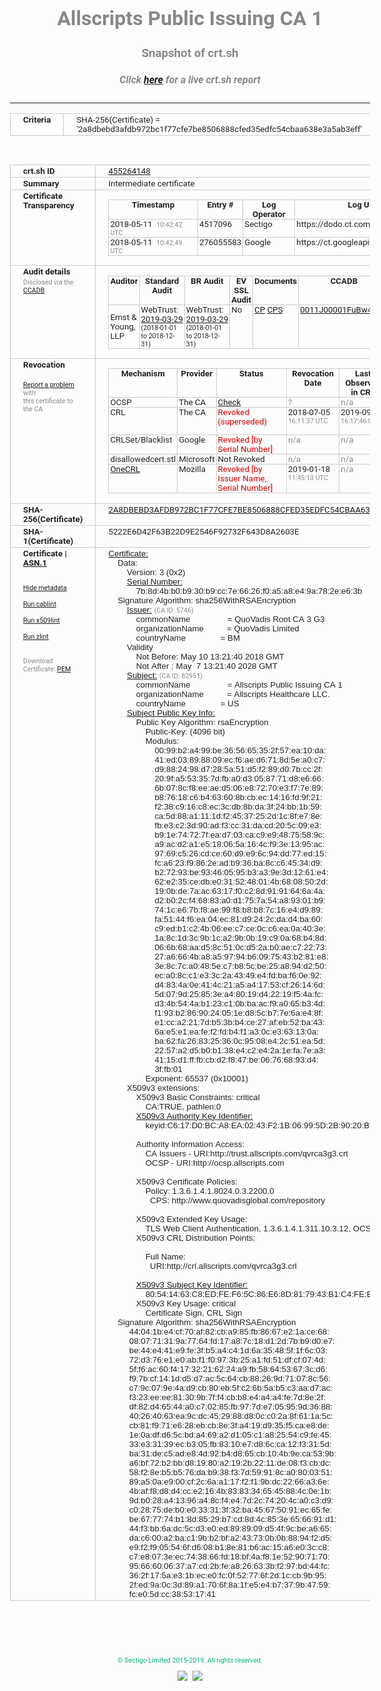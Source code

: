 # Allscripts Public Issuing CA 1
### Snapshot of crt.sh
##### Click [here](https://crt.sh/?q=2A8DBEBD3AFDB972BC1F77CFE7BE8506888CFED35EDFC54CBAA638E3A5AB3EFF) for a live crt.sh report

---
<!DOCTYPE HTML PUBLIC "-//W3C//DTD HTML 4.0 Transitional//EN">
<HTML>
<HEAD>
  <META http-equiv="Content-Type" content="text/html; charset=UTF-8">
  <TITLE>crt.sh | 2a8dbebd3afdb972bc1f77cfe7be8506888cfed35edfc54cbaa638e3a5ab3eff</TITLE>
  <META name="description" content="Free CT Log Certificate Search Tool from Sectigo (formerly Comodo CA)">
  <META name="keywords" content="crt.sh, CT, Certificate Transparency, Certificate Search, SSL Certificate, Sectigo, Comodo CA">
  <LINK href="//fonts.googleapis.com/css?family=Roboto+Mono|Roboto:400,400i,700,700i" rel="stylesheet">
  <STYLE type="text/css">
    a {
      white-space: nowrap;
    }
    body {
      color: #888888;
      font: 12pt Roboto, sans-serif;
      padding-top: 10px;
      text-align: center
    }
    form {
      margin: 0px
    }
    span {
      border-radius: 10px
    }
    span.heading {
      color: #888888;
      font: 12pt Roboto, sans-serif
    }
    span.title {
      background-color: #00B373;
      color: #FFFFFF;
      font: bold 18pt Roboto, sans-serif;
      padding: 0px 5px
    }
    span.text {
      color: #888888;
      font: 10pt Roboto, sans-serif
    }
    span.whiteongrey {
      background-color: #D9D9D6;
      color: #FFFFFF;
      font: bold 18pt Roboto, sans-serif;
      padding: 0px 5px
    }
    table {
      border-collapse: collapse;
      color: #222222;
      font: 10pt Roboto, sans-serif;
      margin-left: auto;
      margin-right: auto
    }
    table.options {
      border: none;
      margin-left: 10px
    }
    td, th {
      border: 1px solid #CCCCCC;
      padding: 0px 2px;
      text-align: left;
      vertical-align: top
    }
    td.outer, th.outer {
      border: 1px solid #CCCCCC;
      padding: 2px 20px;
      text-align: left
    }
    th.heading {
      color: #888888;
      font: bold italic 12pt Roboto, sans-serif;
      padding: 20px 0px 0px;
      text-align: center
    }
    th.options, td.options {
      border: none;
      vertical-align: middle
    }
    td.text {
      font: 10pt "Roboto Mono", sans-serif;
      padding: 2px 20px
    }
    td.heading {
      border: none;
      color: #888888;
      font: 12pt Roboto, sans-serif;
      padding-top: 20px;
      text-align: center
    }
    table.lint td, th {
      text-align: center
    }
    .button {
      background-color: #00B373;
      border-radius: 10px;
      color: #FFFFFF;
      font: bold 13pt Roboto, sans-serif
    }
    .copyright {
      font: 8pt Roboto, sans-serif;
      color: #00B373
    }
    .input {
      border: 1px solid #888888;
      font-weight: bold;
      text-align: center
    }
    .small {
      font: 8pt Roboto, sans-serif;
      color: #888888
    }
    .error {
      background-color: #FFDFDF;
      color: #CC0000;
      font-weight: bold
    }
    .fatal {
      background-color: #0000AA;
      color: #FFFFFF;
      font-weight: bold
    }
    .notice {
      background-color: #FFFFDF;
      color: #606000
    }
    .warning {
      background-color: #FFEFDF;
      color: #DF6000
    }
  </STYLE>
</HEAD>
<BODY>

<TABLE>
  <TR>
    <TH class="outer">Criteria</TH>
    <TD class="outer">SHA-256(Certificate) = '2a8dbebd3afdb972bc1f77cfe7be8506888cfed35edfc54cbaa638e3a5ab3eff'</TD>
  </TR>
</TABLE>
<BR>
<TABLE>
  <TR>
    <TH class="outer">crt.sh ID</TH>
    <TD class="outer"><A href="?id=455264148">455264148</A></TD>
  </TR>
  <TR>
    <TH class="outer">Summary</TH>
    <TD class="outer">Intermediate certificate</TD>
  </TR>
  <TR>
    <TH class="outer">Certificate<BR>Transparency</TH>
    <TD class="outer">
<TABLE class="options" style="margin-left:0px">
  <TR>
    <TH>Timestamp</TH>
    <TH>Entry #</TH>
    <TH>Log Operator</TH>
    <TH>Log URL</TH>
  </TR>
  <TR>
    <TD>2018-05-11&nbsp; <FONT class="small">10:42:42 UTC</FONT></TD>
    <TD>4517096</TD>
    <TD>Sectigo</TD>
    <TD>https://dodo.ct.comodo.com</TD>
  </TR>
  <TR>
    <TD>2018-05-11&nbsp; <FONT class="small">10:42:49 UTC</FONT></TD>
    <TD>276055583</TD>
    <TD>Google</TD>
    <TD>https://ct.googleapis.com/rocketeer</TD>
  </TR>
</TABLE>
    </TD>
  </TR>
  <TR>
    <TH class="outer">Audit details<BR>
      <DIV class="small" style="padding-top:3px">Disclosed via the
        <A href="//ccadb-public.secure.force.com/mozilla/PublicAllIntermediateCerts" target="_blank">CCADB</A></DIV>
    </TH>
    <TD class="outer">
<TABLE class="options" style="margin-left:0px">
  <TR>
    <TH>Auditor</TH>
    <TH>Standard Audit</TH>
    <TH>BR Audit</TH>
    <TH>EV SSL Audit</TH>
    <TH>Documents</TH>
    <TH>CCADB</TH>
    <TH>Root Owner / Certificate</TH>
  </TR>
  <TR>
    <TD style="vertical-align:middle">Ernst & Young, LLP</TD>
    <TD>WebTrust:
      <A href="https://www.cpacanada.ca/generichandlers/CPACHandler.ashx?attachmentid=227627" target="_blank">2019-03-29</A>
      <BR><FONT style="font-size:8pt">(2018-01-01 to 2018-12-31)</FONT></TD>
    <TD>WebTrust:
      <A href="https://www.cpacanada.ca/generichandlers/CPACHandler.ashx?attachmentid=227628" target="_blank">2019-03-29</A>
      <BR><FONT style="font-size:8pt">(2018-01-01 to 2018-12-31)</FONT></TD>
    <TD>No    <TD>
      <A href="https://www.quovadisglobal.com/~/media/Files/Repository/QV_RCA1_RCA3_CPCPS_V4_25.ashx" target="blank">CP</A>
      <A href="https://www.quovadisglobal.com/~/media/Files/Repository/QV_RCA2_CPCPS_v2.5.ashx" target="blank">CPS</A>
    </TD>
    <TD><A href="//ccadb.force.com/0011J00001FuBw4QAF" target="_blank">0011J00001FuBw4QAF</A></TD>
    <TD><A href="/?id=8586094">QuoVadis</A></TD>
  </TR>
</TABLE>
    </TD>
  </TR>
  <TR>
    <TH class="outer">Revocation<BR><BR>
      <DIV class="small" style="padding-top:3px"><A href="?id=455264148&opt=problemreporting">Report a problem</A> with<BR>this certificate to the CA</DIV></TH>
    <TD class="outer">
      <TABLE class="options" style="margin-left:0px">
        <TR>
          <TH>Mechanism</TH>
          <TH>Provider</TH>
          <TH>Status</TH>
          <TH>Revocation Date</TH>
          <TH>Last Observed in CRL</TH>
          <TH>Last Checked <SPAN style="color:#CC0000;vertical-align:middle;font-size:70%;font-weight:normal">(Error)</SPAN></TH>
        </TR>
        <TR>
          <TD>OCSP</TD>
          <TD>The CA</TD>
          <TD><A href="?id=455264148&opt=ocsp">Check</A></TD>
          <TD><SPAN style="color:#888888">?</SPAN></TD>
          <TD><SPAN style="color:#888888">n/a</SPAN></TD>
          <TD><SPAN style="color:#888888">?</SPAN></TD>
        </TR>
        <TR>
          <TD>CRL</TD>
          <TD>The CA</TD>
          <TD><SPAN style="color:#CC0000">Revoked (superseded)</SPAN></TD><TD>2018-07-05&nbsp; <FONT class="small">16:11:37 UTC</FONT></TD><TD>2019-09-13&nbsp; <FONT class="small">16:17:46 UTC</FONT></TD><TD>2019-12-04&nbsp; <FONT class="small">17:11:32 UTC</FONT></TD>
        </TR>
        <TR>
          <TD>CRLSet/Blacklist</TD>
          <TD>Google</TD>
          <TD><SPAN style="color:#CC0000">Revoked [by Serial Number]</SPAN></TD>
          <TD><SPAN style="color:#888888">n/a</SPAN></TD>
          <TD><SPAN style="color:#888888">n/a</SPAN></TD>
          <TD><SPAN style="color:#888888">n/a</SPAN></TD>
        </TR>
        <TR>
          <TD>disallowedcert.stl</TD>
          <TD>Microsoft</TD>
          <TD>Not Revoked</TD>
          <TD><SPAN style="color:#888888">n/a</SPAN></TD>
          <TD><SPAN style="color:#888888">n/a</SPAN></TD>
          <TD><SPAN style="color:#888888">n/a</SPAN></TD>
        </TR>
        <TR>
          <TD><A href="/mozilla-onecrl" target="_blank">OneCRL</A></TD>
          <TD>Mozilla</TD>
          <TD><SPAN style="color:#CC0000">Revoked [by Issuer Name, Serial Number]</SPAN></TD><TD>2019-01-18&nbsp; <FONT class="small">11:45:13 UTC</FONT></TD>
          <TD><SPAN style="color:#888888">n/a</SPAN></TD>
          <TD><SPAN style="color:#888888">n/a</SPAN></TD>
        </TR>
      </TABLE>
    </TD>
  </TR>
  <TR>
    <TH class="outer">SHA-256(Certificate)</TH>
    <TD class="outer"><A href="//censys.io/certificates/2a8dbebd3afdb972bc1f77cfe7be8506888cfed35edfc54cbaa638e3a5ab3eff">2A8DBEBD3AFDB972BC1F77CFE7BE8506888CFED35EDFC54CBAA638E3A5AB3EFF</A></TD>
  </TR>
  <TR>
    <TH class="outer">SHA-1(Certificate)</TH>
    <TD class="outer">5222E6D42F63B22D9E2546F92732F643D8A2603E</TD>
  </TR>
  <TR>
    <TH class="outer">Certificate | <A href="?asn1=455264148">ASN.1</A>
      <SPAN class="small"><BR>
      <BR><BR><A href="?id=455264148&opt=nometadata">Hide metadata</A>
      <BR><BR><A href="?id=455264148&opt=cablint">Run cablint</A>
      <BR><BR><A href="?id=455264148&opt=x509lint">Run x509lint</A>
      <BR><BR><A href="?id=455264148&opt=zlint">Run zlint</A>
      <BR><BR><BR>Download Certificate: <A href="?d=455264148">PEM</A>
      </SPAN>
    </TH>
    <TD class="text"><A href="?d=455264148">Certificate:</A><BR>&nbsp;&nbsp;&nbsp;&nbsp;Data:<BR>&nbsp;&nbsp;&nbsp;&nbsp;&nbsp;&nbsp;&nbsp;&nbsp;Version:&nbsp;3&nbsp;(0x2)<BR>&nbsp;&nbsp;&nbsp;&nbsp;&nbsp;&nbsp;&nbsp;&nbsp;<A href="?serial=7b8d4bb0b930b9cc7e6626f0a5a8e49a782ee63b">Serial&nbsp;Number:</A><BR>&nbsp;&nbsp;&nbsp;&nbsp;&nbsp;&nbsp;&nbsp;&nbsp;&nbsp;&nbsp;&nbsp;&nbsp;7b:8d:4b:b0:b9:30:b9:cc:7e:66:26:f0:a5:a8:e4:9a:78:2e:e6:3b<BR>&nbsp;&nbsp;&nbsp;&nbsp;Signature&nbsp;Algorithm:&nbsp;sha256WithRSAEncryption<BR>&nbsp;&nbsp;&nbsp;&nbsp;&nbsp;&nbsp;&nbsp;&nbsp;<A href="?caid=5746">Issuer:</A> <SPAN class="small">(CA ID: 5746)</SPAN><BR>&nbsp;&nbsp;&nbsp;&nbsp;&nbsp;&nbsp;&nbsp;&nbsp;&nbsp;&nbsp;&nbsp;&nbsp;commonName&nbsp;&nbsp;&nbsp;&nbsp;&nbsp;&nbsp;&nbsp;&nbsp;&nbsp;&nbsp;&nbsp;&nbsp;&nbsp;&nbsp;&nbsp;&nbsp;=&nbsp;QuoVadis&nbsp;Root&nbsp;CA&nbsp;3&nbsp;G3<BR>&nbsp;&nbsp;&nbsp;&nbsp;&nbsp;&nbsp;&nbsp;&nbsp;&nbsp;&nbsp;&nbsp;&nbsp;organizationName&nbsp;&nbsp;&nbsp;&nbsp;&nbsp;&nbsp;&nbsp;&nbsp;&nbsp;&nbsp;=&nbsp;QuoVadis&nbsp;Limited<BR>&nbsp;&nbsp;&nbsp;&nbsp;&nbsp;&nbsp;&nbsp;&nbsp;&nbsp;&nbsp;&nbsp;&nbsp;countryName&nbsp;&nbsp;&nbsp;&nbsp;&nbsp;&nbsp;&nbsp;&nbsp;&nbsp;&nbsp;&nbsp;&nbsp;&nbsp;&nbsp;&nbsp;=&nbsp;BM<BR>&nbsp;&nbsp;&nbsp;&nbsp;&nbsp;&nbsp;&nbsp;&nbsp;Validity<BR>&nbsp;&nbsp;&nbsp;&nbsp;&nbsp;&nbsp;&nbsp;&nbsp;&nbsp;&nbsp;&nbsp;&nbsp;Not&nbsp;Before:&nbsp;May&nbsp;10&nbsp;13:21:40&nbsp;2018&nbsp;GMT<BR>&nbsp;&nbsp;&nbsp;&nbsp;&nbsp;&nbsp;&nbsp;&nbsp;&nbsp;&nbsp;&nbsp;&nbsp;Not&nbsp;After&nbsp;:&nbsp;May&nbsp;&nbsp;7&nbsp;13:21:40&nbsp;2028&nbsp;GMT<BR>&nbsp;&nbsp;&nbsp;&nbsp;&nbsp;&nbsp;&nbsp;&nbsp;<A href="?caid=82951">Subject:</A> <SPAN class="small">(CA ID: 82951)</SPAN><BR>&nbsp;&nbsp;&nbsp;&nbsp;&nbsp;&nbsp;&nbsp;&nbsp;&nbsp;&nbsp;&nbsp;&nbsp;commonName&nbsp;&nbsp;&nbsp;&nbsp;&nbsp;&nbsp;&nbsp;&nbsp;&nbsp;&nbsp;&nbsp;&nbsp;&nbsp;&nbsp;&nbsp;&nbsp;=&nbsp;Allscripts&nbsp;Public&nbsp;Issuing&nbsp;CA&nbsp;1<BR>&nbsp;&nbsp;&nbsp;&nbsp;&nbsp;&nbsp;&nbsp;&nbsp;&nbsp;&nbsp;&nbsp;&nbsp;organizationName&nbsp;&nbsp;&nbsp;&nbsp;&nbsp;&nbsp;&nbsp;&nbsp;&nbsp;&nbsp;=&nbsp;Allscripts&nbsp;Healthcare&nbsp;LLC.<BR>&nbsp;&nbsp;&nbsp;&nbsp;&nbsp;&nbsp;&nbsp;&nbsp;&nbsp;&nbsp;&nbsp;&nbsp;countryName&nbsp;&nbsp;&nbsp;&nbsp;&nbsp;&nbsp;&nbsp;&nbsp;&nbsp;&nbsp;&nbsp;&nbsp;&nbsp;&nbsp;&nbsp;=&nbsp;US<BR>&nbsp;&nbsp;&nbsp;&nbsp;&nbsp;&nbsp;&nbsp;&nbsp;<A href="?spkisha256=a1b8ce804c86602012f6797968f63eccab189ae6907785d641678035cdcf0558">Subject&nbsp;Public&nbsp;Key&nbsp;Info:</A><BR>&nbsp;&nbsp;&nbsp;&nbsp;&nbsp;&nbsp;&nbsp;&nbsp;&nbsp;&nbsp;&nbsp;&nbsp;Public&nbsp;Key&nbsp;Algorithm:&nbsp;rsaEncryption<BR>&nbsp;&nbsp;&nbsp;&nbsp;&nbsp;&nbsp;&nbsp;&nbsp;&nbsp;&nbsp;&nbsp;&nbsp;&nbsp;&nbsp;&nbsp;&nbsp;Public-Key:&nbsp;(4096&nbsp;bit)<BR>&nbsp;&nbsp;&nbsp;&nbsp;&nbsp;&nbsp;&nbsp;&nbsp;&nbsp;&nbsp;&nbsp;&nbsp;&nbsp;&nbsp;&nbsp;&nbsp;Modulus:<BR>&nbsp;&nbsp;&nbsp;&nbsp;&nbsp;&nbsp;&nbsp;&nbsp;&nbsp;&nbsp;&nbsp;&nbsp;&nbsp;&nbsp;&nbsp;&nbsp;&nbsp;&nbsp;&nbsp;&nbsp;00:99:b2:a4:99:be:36:56:65:35:2f:57:ea:10:da:<BR>&nbsp;&nbsp;&nbsp;&nbsp;&nbsp;&nbsp;&nbsp;&nbsp;&nbsp;&nbsp;&nbsp;&nbsp;&nbsp;&nbsp;&nbsp;&nbsp;&nbsp;&nbsp;&nbsp;&nbsp;41:ed:03:89:88:09:ec:f6:ae:d6:71:8d:5e:a0:c7:<BR>&nbsp;&nbsp;&nbsp;&nbsp;&nbsp;&nbsp;&nbsp;&nbsp;&nbsp;&nbsp;&nbsp;&nbsp;&nbsp;&nbsp;&nbsp;&nbsp;&nbsp;&nbsp;&nbsp;&nbsp;d9:88:24:98:d7:28:5a:51:d5:f2:89:d0:7b:cc:2f:<BR>&nbsp;&nbsp;&nbsp;&nbsp;&nbsp;&nbsp;&nbsp;&nbsp;&nbsp;&nbsp;&nbsp;&nbsp;&nbsp;&nbsp;&nbsp;&nbsp;&nbsp;&nbsp;&nbsp;&nbsp;20:9f:a5:53:35:7d:fb:a0:d3:05:87:71:d8:e6:66:<BR>&nbsp;&nbsp;&nbsp;&nbsp;&nbsp;&nbsp;&nbsp;&nbsp;&nbsp;&nbsp;&nbsp;&nbsp;&nbsp;&nbsp;&nbsp;&nbsp;&nbsp;&nbsp;&nbsp;&nbsp;6b:07:8c:f8:ee:ae:d5:06:e8:72:70:e3:f7:7e:89:<BR>&nbsp;&nbsp;&nbsp;&nbsp;&nbsp;&nbsp;&nbsp;&nbsp;&nbsp;&nbsp;&nbsp;&nbsp;&nbsp;&nbsp;&nbsp;&nbsp;&nbsp;&nbsp;&nbsp;&nbsp;b8:76:18:c6:b4:63:60:8b:cb:ec:14:16:fd:9f:21:<BR>&nbsp;&nbsp;&nbsp;&nbsp;&nbsp;&nbsp;&nbsp;&nbsp;&nbsp;&nbsp;&nbsp;&nbsp;&nbsp;&nbsp;&nbsp;&nbsp;&nbsp;&nbsp;&nbsp;&nbsp;f2:38:c9:16:c8:ec:3c:db:8b:da:3f:24:bb:1b:59:<BR>&nbsp;&nbsp;&nbsp;&nbsp;&nbsp;&nbsp;&nbsp;&nbsp;&nbsp;&nbsp;&nbsp;&nbsp;&nbsp;&nbsp;&nbsp;&nbsp;&nbsp;&nbsp;&nbsp;&nbsp;ca:5d:88:a1:11:1d:f2:45:37:25:2d:1c:8f:e7:8e:<BR>&nbsp;&nbsp;&nbsp;&nbsp;&nbsp;&nbsp;&nbsp;&nbsp;&nbsp;&nbsp;&nbsp;&nbsp;&nbsp;&nbsp;&nbsp;&nbsp;&nbsp;&nbsp;&nbsp;&nbsp;fb:e3:c2:3d:90:ad:f3:cc:31:da:cd:20:5c:09:e3:<BR>&nbsp;&nbsp;&nbsp;&nbsp;&nbsp;&nbsp;&nbsp;&nbsp;&nbsp;&nbsp;&nbsp;&nbsp;&nbsp;&nbsp;&nbsp;&nbsp;&nbsp;&nbsp;&nbsp;&nbsp;b9:1e:74:72:7f:ea:d7:03:ca:c9:e9:48:75:58:9c:<BR>&nbsp;&nbsp;&nbsp;&nbsp;&nbsp;&nbsp;&nbsp;&nbsp;&nbsp;&nbsp;&nbsp;&nbsp;&nbsp;&nbsp;&nbsp;&nbsp;&nbsp;&nbsp;&nbsp;&nbsp;a9:ac:d2:a1:e5:18:06:5a:16:4c:f9:3e:13:95:ac:<BR>&nbsp;&nbsp;&nbsp;&nbsp;&nbsp;&nbsp;&nbsp;&nbsp;&nbsp;&nbsp;&nbsp;&nbsp;&nbsp;&nbsp;&nbsp;&nbsp;&nbsp;&nbsp;&nbsp;&nbsp;97:69:c5:26:cd:ce:60:d9:e9:6c:94:dd:77:ed:15:<BR>&nbsp;&nbsp;&nbsp;&nbsp;&nbsp;&nbsp;&nbsp;&nbsp;&nbsp;&nbsp;&nbsp;&nbsp;&nbsp;&nbsp;&nbsp;&nbsp;&nbsp;&nbsp;&nbsp;&nbsp;fc:a6:23:f9:86:2e:ad:b9:36:ba:8c:c6:45:34:d9:<BR>&nbsp;&nbsp;&nbsp;&nbsp;&nbsp;&nbsp;&nbsp;&nbsp;&nbsp;&nbsp;&nbsp;&nbsp;&nbsp;&nbsp;&nbsp;&nbsp;&nbsp;&nbsp;&nbsp;&nbsp;b2:72:93:be:93:46:05:95:b3:a3:9e:3d:12:61:e4:<BR>&nbsp;&nbsp;&nbsp;&nbsp;&nbsp;&nbsp;&nbsp;&nbsp;&nbsp;&nbsp;&nbsp;&nbsp;&nbsp;&nbsp;&nbsp;&nbsp;&nbsp;&nbsp;&nbsp;&nbsp;62:e2:35:ce:db:e0:31:52:48:01:4b:68:08:50:2d:<BR>&nbsp;&nbsp;&nbsp;&nbsp;&nbsp;&nbsp;&nbsp;&nbsp;&nbsp;&nbsp;&nbsp;&nbsp;&nbsp;&nbsp;&nbsp;&nbsp;&nbsp;&nbsp;&nbsp;&nbsp;19:0b:de:7a:ac:63:17:f0:c2:8d:91:91:64:6a:4a:<BR>&nbsp;&nbsp;&nbsp;&nbsp;&nbsp;&nbsp;&nbsp;&nbsp;&nbsp;&nbsp;&nbsp;&nbsp;&nbsp;&nbsp;&nbsp;&nbsp;&nbsp;&nbsp;&nbsp;&nbsp;d2:b0:2c:f4:68:83:a0:d1:75:7a:54:a8:93:01:b9:<BR>&nbsp;&nbsp;&nbsp;&nbsp;&nbsp;&nbsp;&nbsp;&nbsp;&nbsp;&nbsp;&nbsp;&nbsp;&nbsp;&nbsp;&nbsp;&nbsp;&nbsp;&nbsp;&nbsp;&nbsp;74:1c:e6:7b:f8:ae:99:f8:b8:b8:7c:16:e4:d9:89:<BR>&nbsp;&nbsp;&nbsp;&nbsp;&nbsp;&nbsp;&nbsp;&nbsp;&nbsp;&nbsp;&nbsp;&nbsp;&nbsp;&nbsp;&nbsp;&nbsp;&nbsp;&nbsp;&nbsp;&nbsp;fa:51:44:f6:ea:04:ec:81:d9:24:2c:da:d4:ba:60:<BR>&nbsp;&nbsp;&nbsp;&nbsp;&nbsp;&nbsp;&nbsp;&nbsp;&nbsp;&nbsp;&nbsp;&nbsp;&nbsp;&nbsp;&nbsp;&nbsp;&nbsp;&nbsp;&nbsp;&nbsp;c9:ed:b1:c2:4b:06:ee:c7:ce:0c:c6:ea:0a:40:3e:<BR>&nbsp;&nbsp;&nbsp;&nbsp;&nbsp;&nbsp;&nbsp;&nbsp;&nbsp;&nbsp;&nbsp;&nbsp;&nbsp;&nbsp;&nbsp;&nbsp;&nbsp;&nbsp;&nbsp;&nbsp;1a:8c:1d:3c:9b:1c:a2:9b:0b:19:c9:0a:68:b4:8d:<BR>&nbsp;&nbsp;&nbsp;&nbsp;&nbsp;&nbsp;&nbsp;&nbsp;&nbsp;&nbsp;&nbsp;&nbsp;&nbsp;&nbsp;&nbsp;&nbsp;&nbsp;&nbsp;&nbsp;&nbsp;06:6b:68:aa:d5:8c:51:0c:d5:2a:b0:ae:c7:22:73:<BR>&nbsp;&nbsp;&nbsp;&nbsp;&nbsp;&nbsp;&nbsp;&nbsp;&nbsp;&nbsp;&nbsp;&nbsp;&nbsp;&nbsp;&nbsp;&nbsp;&nbsp;&nbsp;&nbsp;&nbsp;27:a6:66:4b:a8:a5:97:94:b6:09:75:43:b2:81:e8:<BR>&nbsp;&nbsp;&nbsp;&nbsp;&nbsp;&nbsp;&nbsp;&nbsp;&nbsp;&nbsp;&nbsp;&nbsp;&nbsp;&nbsp;&nbsp;&nbsp;&nbsp;&nbsp;&nbsp;&nbsp;3e:8c:7c:a0:48:5e:c7:b8:5c:be:25:a8:94:d2:50:<BR>&nbsp;&nbsp;&nbsp;&nbsp;&nbsp;&nbsp;&nbsp;&nbsp;&nbsp;&nbsp;&nbsp;&nbsp;&nbsp;&nbsp;&nbsp;&nbsp;&nbsp;&nbsp;&nbsp;&nbsp;ec:a0:8c:c1:e3:3c:2a:43:49:e4:fd:ba:f6:0e:92:<BR>&nbsp;&nbsp;&nbsp;&nbsp;&nbsp;&nbsp;&nbsp;&nbsp;&nbsp;&nbsp;&nbsp;&nbsp;&nbsp;&nbsp;&nbsp;&nbsp;&nbsp;&nbsp;&nbsp;&nbsp;d4:83:4a:0e:41:4c:21:a5:a4:17:53:cf:26:14:6d:<BR>&nbsp;&nbsp;&nbsp;&nbsp;&nbsp;&nbsp;&nbsp;&nbsp;&nbsp;&nbsp;&nbsp;&nbsp;&nbsp;&nbsp;&nbsp;&nbsp;&nbsp;&nbsp;&nbsp;&nbsp;5d:07:9d:25:85:3e:a4:80:19:d4:22:19:f5:4a:fc:<BR>&nbsp;&nbsp;&nbsp;&nbsp;&nbsp;&nbsp;&nbsp;&nbsp;&nbsp;&nbsp;&nbsp;&nbsp;&nbsp;&nbsp;&nbsp;&nbsp;&nbsp;&nbsp;&nbsp;&nbsp;d3:4b:54:4a:b1:23:c1:0b:ba:ac:f9:a0:65:b3:4d:<BR>&nbsp;&nbsp;&nbsp;&nbsp;&nbsp;&nbsp;&nbsp;&nbsp;&nbsp;&nbsp;&nbsp;&nbsp;&nbsp;&nbsp;&nbsp;&nbsp;&nbsp;&nbsp;&nbsp;&nbsp;f1:93:b2:86:90:24:05:1e:d8:5c:b7:7e:6a:e4:8f:<BR>&nbsp;&nbsp;&nbsp;&nbsp;&nbsp;&nbsp;&nbsp;&nbsp;&nbsp;&nbsp;&nbsp;&nbsp;&nbsp;&nbsp;&nbsp;&nbsp;&nbsp;&nbsp;&nbsp;&nbsp;e1:cc:a2:21:7d:b5:3b:b4:ce:27:af:eb:52:ba:43:<BR>&nbsp;&nbsp;&nbsp;&nbsp;&nbsp;&nbsp;&nbsp;&nbsp;&nbsp;&nbsp;&nbsp;&nbsp;&nbsp;&nbsp;&nbsp;&nbsp;&nbsp;&nbsp;&nbsp;&nbsp;6a:e5:e1:ea:fe:f2:fd:b4:f1:a3:0c:e3:63:13:0a:<BR>&nbsp;&nbsp;&nbsp;&nbsp;&nbsp;&nbsp;&nbsp;&nbsp;&nbsp;&nbsp;&nbsp;&nbsp;&nbsp;&nbsp;&nbsp;&nbsp;&nbsp;&nbsp;&nbsp;&nbsp;ba:62:fa:26:83:25:36:0c:95:08:e4:2c:51:ea:5d:<BR>&nbsp;&nbsp;&nbsp;&nbsp;&nbsp;&nbsp;&nbsp;&nbsp;&nbsp;&nbsp;&nbsp;&nbsp;&nbsp;&nbsp;&nbsp;&nbsp;&nbsp;&nbsp;&nbsp;&nbsp;22:57:a2:d5:b0:b1:38:e4:c2:e4:2a:1e:fa:7e:a3:<BR>&nbsp;&nbsp;&nbsp;&nbsp;&nbsp;&nbsp;&nbsp;&nbsp;&nbsp;&nbsp;&nbsp;&nbsp;&nbsp;&nbsp;&nbsp;&nbsp;&nbsp;&nbsp;&nbsp;&nbsp;41:15:d1:ff:fb:cb:d2:f8:47:be:06:76:68:93:d4:<BR>&nbsp;&nbsp;&nbsp;&nbsp;&nbsp;&nbsp;&nbsp;&nbsp;&nbsp;&nbsp;&nbsp;&nbsp;&nbsp;&nbsp;&nbsp;&nbsp;&nbsp;&nbsp;&nbsp;&nbsp;3f:fb:01<BR>&nbsp;&nbsp;&nbsp;&nbsp;&nbsp;&nbsp;&nbsp;&nbsp;&nbsp;&nbsp;&nbsp;&nbsp;&nbsp;&nbsp;&nbsp;&nbsp;Exponent:&nbsp;65537&nbsp;(0x10001)<BR>&nbsp;&nbsp;&nbsp;&nbsp;&nbsp;&nbsp;&nbsp;&nbsp;X509v3&nbsp;extensions:<BR>&nbsp;&nbsp;&nbsp;&nbsp;&nbsp;&nbsp;&nbsp;&nbsp;&nbsp;&nbsp;&nbsp;&nbsp;X509v3&nbsp;Basic&nbsp;Constraints:&nbsp;critical<BR>&nbsp;&nbsp;&nbsp;&nbsp;&nbsp;&nbsp;&nbsp;&nbsp;&nbsp;&nbsp;&nbsp;&nbsp;&nbsp;&nbsp;&nbsp;&nbsp;CA:TRUE,&nbsp;pathlen:0<BR>&nbsp;&nbsp;&nbsp;&nbsp;&nbsp;&nbsp;&nbsp;&nbsp;&nbsp;&nbsp;&nbsp;&nbsp;<A href="?ski=c617d0bca8ea0243f21b06995d2b9020b9d79ce4">X509v3&nbsp;Authority&nbsp;Key&nbsp;Identifier:</A><BR>&nbsp;&nbsp;&nbsp;&nbsp;&nbsp;&nbsp;&nbsp;&nbsp;&nbsp;&nbsp;&nbsp;&nbsp;&nbsp;&nbsp;&nbsp;&nbsp;keyid:C6:17:D0:BC:A8:EA:02:43:F2:1B:06:99:5D:2B:90:20:B9:D7:9C:E4<BR><BR>&nbsp;&nbsp;&nbsp;&nbsp;&nbsp;&nbsp;&nbsp;&nbsp;&nbsp;&nbsp;&nbsp;&nbsp;Authority&nbsp;Information&nbsp;Access:&nbsp;<BR>&nbsp;&nbsp;&nbsp;&nbsp;&nbsp;&nbsp;&nbsp;&nbsp;&nbsp;&nbsp;&nbsp;&nbsp;&nbsp;&nbsp;&nbsp;&nbsp;CA&nbsp;Issuers&nbsp;-&nbsp;URI:http://trust.allscripts.com/qvrca3g3.crt<BR>&nbsp;&nbsp;&nbsp;&nbsp;&nbsp;&nbsp;&nbsp;&nbsp;&nbsp;&nbsp;&nbsp;&nbsp;&nbsp;&nbsp;&nbsp;&nbsp;OCSP&nbsp;-&nbsp;URI:http://ocsp.allscripts.com<BR><BR>&nbsp;&nbsp;&nbsp;&nbsp;&nbsp;&nbsp;&nbsp;&nbsp;&nbsp;&nbsp;&nbsp;&nbsp;X509v3&nbsp;Certificate&nbsp;Policies:&nbsp;<BR>&nbsp;&nbsp;&nbsp;&nbsp;&nbsp;&nbsp;&nbsp;&nbsp;&nbsp;&nbsp;&nbsp;&nbsp;&nbsp;&nbsp;&nbsp;&nbsp;Policy:&nbsp;1.3.6.1.4.1.8024.0.3.2200.0<BR>&nbsp;&nbsp;&nbsp;&nbsp;&nbsp;&nbsp;&nbsp;&nbsp;&nbsp;&nbsp;&nbsp;&nbsp;&nbsp;&nbsp;&nbsp;&nbsp;&nbsp;&nbsp;CPS:&nbsp;http://www.quovadisglobal.com/repository<BR><BR>&nbsp;&nbsp;&nbsp;&nbsp;&nbsp;&nbsp;&nbsp;&nbsp;&nbsp;&nbsp;&nbsp;&nbsp;X509v3&nbsp;Extended&nbsp;Key&nbsp;Usage:&nbsp;<BR>&nbsp;&nbsp;&nbsp;&nbsp;&nbsp;&nbsp;&nbsp;&nbsp;&nbsp;&nbsp;&nbsp;&nbsp;&nbsp;&nbsp;&nbsp;&nbsp;TLS&nbsp;Web&nbsp;Client&nbsp;Authentication,&nbsp;1.3.6.1.4.1.311.10.3.12,&nbsp;OCSP&nbsp;Signing<BR>&nbsp;&nbsp;&nbsp;&nbsp;&nbsp;&nbsp;&nbsp;&nbsp;&nbsp;&nbsp;&nbsp;&nbsp;X509v3&nbsp;CRL&nbsp;Distribution&nbsp;Points:&nbsp;<BR><BR>&nbsp;&nbsp;&nbsp;&nbsp;&nbsp;&nbsp;&nbsp;&nbsp;&nbsp;&nbsp;&nbsp;&nbsp;&nbsp;&nbsp;&nbsp;&nbsp;Full&nbsp;Name:<BR>&nbsp;&nbsp;&nbsp;&nbsp;&nbsp;&nbsp;&nbsp;&nbsp;&nbsp;&nbsp;&nbsp;&nbsp;&nbsp;&nbsp;&nbsp;&nbsp;&nbsp;&nbsp;URI:http://crl.allscripts.com/qvrca3g3.crl<BR><BR>&nbsp;&nbsp;&nbsp;&nbsp;&nbsp;&nbsp;&nbsp;&nbsp;&nbsp;&nbsp;&nbsp;&nbsp;<A href="?ski=80541463c8edfef65c86e68d817943b1c4feec30">X509v3&nbsp;Subject&nbsp;Key&nbsp;Identifier:</A><BR>&nbsp;&nbsp;&nbsp;&nbsp;&nbsp;&nbsp;&nbsp;&nbsp;&nbsp;&nbsp;&nbsp;&nbsp;&nbsp;&nbsp;&nbsp;&nbsp;80:54:14:63:C8:ED:FE:F6:5C:86:E6:8D:81:79:43:B1:C4:FE:EC:30<BR>&nbsp;&nbsp;&nbsp;&nbsp;&nbsp;&nbsp;&nbsp;&nbsp;&nbsp;&nbsp;&nbsp;&nbsp;X509v3&nbsp;Key&nbsp;Usage:&nbsp;critical<BR>&nbsp;&nbsp;&nbsp;&nbsp;&nbsp;&nbsp;&nbsp;&nbsp;&nbsp;&nbsp;&nbsp;&nbsp;&nbsp;&nbsp;&nbsp;&nbsp;Certificate&nbsp;Sign,&nbsp;CRL&nbsp;Sign<BR>&nbsp;&nbsp;&nbsp;&nbsp;Signature&nbsp;Algorithm:&nbsp;sha256WithRSAEncryption<BR>&nbsp;&nbsp;&nbsp;&nbsp;&nbsp;&nbsp;&nbsp;&nbsp;&nbsp;44:04:1b:e4:cf:70:af:82:cb:a9:85:fb:86:67:e2:1a:ce:68:<BR>&nbsp;&nbsp;&nbsp;&nbsp;&nbsp;&nbsp;&nbsp;&nbsp;&nbsp;08:07:71:31:9a:77:64:fd:17:a8:7c:18:d1:2d:7b:b9:d0:e7:<BR>&nbsp;&nbsp;&nbsp;&nbsp;&nbsp;&nbsp;&nbsp;&nbsp;&nbsp;be:44:e4:41:e9:fe:3f:b5:a4:c4:1d:6a:35:48:5f:1f:6c:03:<BR>&nbsp;&nbsp;&nbsp;&nbsp;&nbsp;&nbsp;&nbsp;&nbsp;&nbsp;72:d3:76:e1:e0:ab:f1:f0:97:3b:25:a1:fd:51:df:cf:07:4d:<BR>&nbsp;&nbsp;&nbsp;&nbsp;&nbsp;&nbsp;&nbsp;&nbsp;&nbsp;5f:f6:ac:60:f4:17:32:21:62:24:a9:fb:58:64:53:67:3c:d6:<BR>&nbsp;&nbsp;&nbsp;&nbsp;&nbsp;&nbsp;&nbsp;&nbsp;&nbsp;f9:7b:cf:14:1d:d5:d7:ac:5c:64:cb:88:26:9d:71:07:8c:56:<BR>&nbsp;&nbsp;&nbsp;&nbsp;&nbsp;&nbsp;&nbsp;&nbsp;&nbsp;c7:9c:07:9e:4a:d9:cb:80:eb:5f:c2:6b:5a:b5:c3:aa:d7:ac:<BR>&nbsp;&nbsp;&nbsp;&nbsp;&nbsp;&nbsp;&nbsp;&nbsp;&nbsp;f3:23:ee:ee:81:30:9b:7f:f4:cb:b8:e4:a4:a4:fe:7d:8e:2f:<BR>&nbsp;&nbsp;&nbsp;&nbsp;&nbsp;&nbsp;&nbsp;&nbsp;&nbsp;df:82:d4:65:44:a0:c7:02:85:fb:97:7d:e7:05:95:9d:36:88:<BR>&nbsp;&nbsp;&nbsp;&nbsp;&nbsp;&nbsp;&nbsp;&nbsp;&nbsp;40:26:40:63:ea:9c:dc:45:29:88:d8:0c:c0:2a:8f:61:1a:5c:<BR>&nbsp;&nbsp;&nbsp;&nbsp;&nbsp;&nbsp;&nbsp;&nbsp;&nbsp;cb:81:f9:71:e6:28:eb:cb:8e:3f:a4:19:d9:35:f5:ca:e8:de:<BR>&nbsp;&nbsp;&nbsp;&nbsp;&nbsp;&nbsp;&nbsp;&nbsp;&nbsp;1e:0a:df:d6:5c:bd:a4:69:a2:d1:05:c1:a8:25:54:c9:fe:45:<BR>&nbsp;&nbsp;&nbsp;&nbsp;&nbsp;&nbsp;&nbsp;&nbsp;&nbsp;33:e3:31:39:ec:b3:05:fb:83:10:e7:d8:6c:ca:12:f3:31:5d:<BR>&nbsp;&nbsp;&nbsp;&nbsp;&nbsp;&nbsp;&nbsp;&nbsp;&nbsp;ba:31:de:c5:ad:e8:4d:92:b4:d8:65:cb:10:4b:9e:ca:53:9b:<BR>&nbsp;&nbsp;&nbsp;&nbsp;&nbsp;&nbsp;&nbsp;&nbsp;&nbsp;a6:bf:72:b2:bb:d8:19:80:a2:19:2b:22:11:de:08:f3:cb:dc:<BR>&nbsp;&nbsp;&nbsp;&nbsp;&nbsp;&nbsp;&nbsp;&nbsp;&nbsp;58:f2:8e:b5:b5:76:da:b9:38:f3:7d:59:91:8c:a0:80:03:51:<BR>&nbsp;&nbsp;&nbsp;&nbsp;&nbsp;&nbsp;&nbsp;&nbsp;&nbsp;89:a5:0a:e9:00:cf:2c:6a:a1:17:f2:f1:9b:dc:22:66:a3:6e:<BR>&nbsp;&nbsp;&nbsp;&nbsp;&nbsp;&nbsp;&nbsp;&nbsp;&nbsp;4b:af:f8:d8:d4:cc:e2:16:4b:83:83:34:65:45:88:4c:0e:1b:<BR>&nbsp;&nbsp;&nbsp;&nbsp;&nbsp;&nbsp;&nbsp;&nbsp;&nbsp;9d:b0:28:a4:13:96:a4:8c:f4:e4:7d:2c:74:20:4c:a0:c3:d9:<BR>&nbsp;&nbsp;&nbsp;&nbsp;&nbsp;&nbsp;&nbsp;&nbsp;&nbsp;c0:28:75:de:b0:e0:33:31:3f:32:ba:45:67:50:91:ec:65:fe:<BR>&nbsp;&nbsp;&nbsp;&nbsp;&nbsp;&nbsp;&nbsp;&nbsp;&nbsp;be:67:77:74:b1:8d:85:29:b7:cd:8d:4c:85:3e:65:66:91:d1:<BR>&nbsp;&nbsp;&nbsp;&nbsp;&nbsp;&nbsp;&nbsp;&nbsp;&nbsp;44:f3:bb:6a:dc:5c:d3:e0:ed:89:89:09:d5:4f:9c:be:a6:65:<BR>&nbsp;&nbsp;&nbsp;&nbsp;&nbsp;&nbsp;&nbsp;&nbsp;&nbsp;da:c6:00:a2:ba:c1:9b:b2:bf:a2:43:73:0b:0b:88:94:f2:d5:<BR>&nbsp;&nbsp;&nbsp;&nbsp;&nbsp;&nbsp;&nbsp;&nbsp;&nbsp;e9:f2:f9:05:54:6f:d6:08:b1:8e:81:b6:ac:15:a6:e0:3c:c8:<BR>&nbsp;&nbsp;&nbsp;&nbsp;&nbsp;&nbsp;&nbsp;&nbsp;&nbsp;c7:e8:07:3e:ec:74:38:66:fd:18:bf:4a:f8:1e:52:90:71:70:<BR>&nbsp;&nbsp;&nbsp;&nbsp;&nbsp;&nbsp;&nbsp;&nbsp;&nbsp;95:66:60:06:37:a7:cd:2b:fe:a8:26:63:3b:f2:97:bd:44:fc:<BR>&nbsp;&nbsp;&nbsp;&nbsp;&nbsp;&nbsp;&nbsp;&nbsp;&nbsp;36:2f:17:5a:e3:1b:ec:e0:fc:0f:52:77:6f:2d:1c:cb:9b:95:<BR>&nbsp;&nbsp;&nbsp;&nbsp;&nbsp;&nbsp;&nbsp;&nbsp;&nbsp;2f:ed:9a:0c:3d:89:a1:70:6f:8a:1f:e5:e4:b7:37:9b:47:59:<BR>&nbsp;&nbsp;&nbsp;&nbsp;&nbsp;&nbsp;&nbsp;&nbsp;&nbsp;fc:e0:5d:cc:38:53:17:41<BR>    </TD>
  </TR>
</TABLE>

  <BR><BR><BR>

  <P class="copyright">&copy; Sectigo Limited 2015-2019. All rights reserved.</P>
  <DIV>
    <A href="https://sectigo.com/"><IMG src="/sectigo_s.png"></A>
    &nbsp;<A href="https://github.com/crtsh"><IMG src="/GitHub-Mark-32px.png"></A>
  </DIV>
</BODY>
</HTML>
